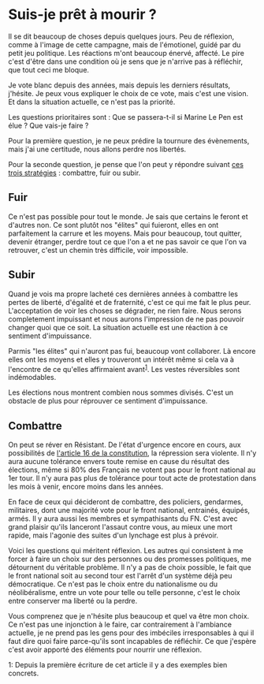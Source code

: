 # Suis-je prêt à mourir ?

Il se dit beaucoup de choses depuis quelques jours. Peu de réflexion, comme à l'image de cette campagne, mais de 
l'émotionel, guidé par du petit jeu politique. Les réactions m'ont beaucoup énervé, affecté. Le pire c'est d'être dans 
une condition où je sens que je n'arrive pas à réfléchir, que tout ceci me bloque.

Je vote blanc depuis des années, mais depuis les derniers résultats, j'hésite. Je peux vous expliquer le choix de ce 
vote, mais c'est une vision. Et dans la situation actuelle, ce n'est pas la priorité.

Les questions prioritaires sont : Que se passera-t-il si Marine Le Pen est élue ? Que vais-je faire ?

Pour la première question, je ne peux prédire la tournure des évènements, mais j'ai une certitude, nous allons perdre 
nos libertés.

Pour la seconde question, je pense que l'on peut y répondre suivant [ces trois 
stratégies](https://www.scienceshumaines.com/combattre-fuir-subir_fr_25520.html) : combattre, fuir ou subir.

## Fuir

Ce n'est pas possible pour tout le monde. Je sais que certains le feront et d'autres non. Ce sont plutôt nos "élites" 
qui fuieront, elles en ont parfaitement la carrure et les moyens. Mais pour beaucoup, tout quitter, devenir étranger, 
perdre tout ce que l'on a et ne pas savoir ce que l'on va retrouver, c'est un chemin très difficile, voir impossible.

## Subir

Quand je vois ma propre lacheté ces dernières années à combattre les pertes de liberté, d'égalité et de fraternité, 
c'est ce qui me fait le plus peur. L'acceptation de voir les choses se dégrader, ne rien faire. Nous serons 
completement impuissant et nous aurons l'impression de ne pas pouvoir changer quoi que ce soit. La situation actuelle 
est une réaction à ce sentiment d'impuissance.

Parmis "les élites" qui n'auront pas fui, beaucoup vont collaborer. Là encore elles ont les moyens et elles y 
trouveront un intérêt même si cela va à l'encontre de ce qu'elles affirmaient avant<sup>[1](#footnote1)</sup>. Les vestes réversibles sont 
indémodables.

Les élections nous montrent combien nous sommes divisés. C'est un obstacle de plus pour réprouver ce sentiment 
d'impuissance.

## Combattre

On peut se réver en Résistant. De l'état d'urgence encore en cours, aux possibilités de [l'article 16 de la 
constitution](https://www.legifrance.gouv.fr/affichTexteArticle.do;?idArticle=LEGIARTI000019241008&cidTexte=LEGITEXT000006071194&dateTexte=20140401), 
la répression sera violente. Il n'y aura aucune tolérance envers toute remise en cause du résultat des élections, même 
si 80% des Français ne votent pas pour le front national au 1er tour. Il n'y aura pas plus de tolérance pour tout acte 
de protestation dans les mois à venir, encore moins dans les années.

En face de ceux qui décideront de combattre, des policiers, gendarmes, militaires, dont une majorité vote pour le front 
national, entrainés, équipés, armés. Il y aura aussi les membres et sympathisants du FN. C'est avec grand plaisir 
qu'ils lanceront l'assaut contre vous, au mieux une mort rapide, mais l'agonie des suites d'un lynchage est plus à 
prévoir.

Voici les questions qui méritent réflexion. Les autres qui consistent à me forcer à faire un choix sur des personnes ou 
des promesses politiques, me détournent du véritable problème. Il n'y a pas de choix possible, le fait que le front 
national soit au second tour est l'arrêt d'un système déjà peu démocratique. Ce n'est pas le choix entre du 
nationalisme ou du néolibéralisme, entre un vote pour telle ou telle personne, c'est le choix entre conserver ma 
liberté ou la perdre.

Vous comprenez que je n'hésite plus beaucoup et quel va être mon choix. Ce n'est pas une injonction à le faire, car 
contrairement à l'ambiance actuelle, je ne prend pas les gens pour des imbéciles irresponsables à qui il faut dire quoi 
faire parce-qu'ils sont incapables de réfléchir. Ce que j'espère c'est avoir apporté des éléments pour nourrir une 
réflexion.

<a name="footnote1">1</a>: Depuis la première écriture de cet article il y a des exemples bien concrets.
